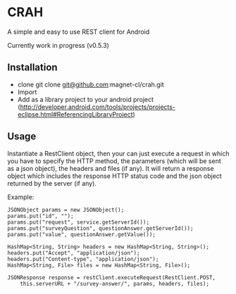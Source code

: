 CRAH
====

A simple and easy to use REST client for Android

Currently work in progress (v0.5.3) 


Installation
-----------

* clone
    git clone git@github.com:magnet-cl/crah.git
* Import
* Add as a library project to your android project (http://developer.android.com/tools/projects/projects-eclipse.html#ReferencingLibraryProject)


Usage
-----

Instantiate a RestClient object, then your can just execute a request in which you have to specify the HTTP method, the parameters (which will be sent as a json object), the headers and files (if any). It will return a response object which includes the response HTTP status code and the json object returned by the server (if any).


Example: 

    JSONObject params = new JSONObject();
    params.put("id", "");
    params.put("request", service.getServerId());
    params.put("surveyQuestion", questionAnswer.getServerId());
    params.put("value", questionAnswer.getValue());

    HashMap<String, String> headers = new HashMap<String, String>();
    headers.put("Accept", "application/json");
    headers.put("Content-type", "application/json");
    HashMap<String, File> files = new HashMap<String, File>();

    JSONResponse response = restClient.executeRequest(RestClient.POST,
        this.serverURL + "/survey-answer/", params, headers, files);
